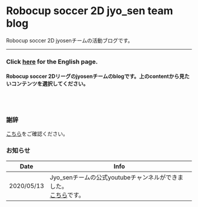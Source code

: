 # Robocup soccer 2D jyo_sen team blog
Robocup soccer 2D jyosenチームの活動ブログです。

------

### Click [here](https://kumitatepazuru.github.io/jyo_sen/en/#!index.md) for the English page.
#### Robocup soccer 2Dリーグのjyosenチームのblogです。上のcontentから見たいコンテンツを選択してください。
<br><br>

### 謝辞

[こちら](https://kumitatepazuru.github.io/#!index.md)をご確認ください。

### お知らせ

| Date       | Info                                                         |
| ---------- | ------------------------------------------------------------ |
| 2020/05/13 | Jyo_senチームの公式youtubeチャンネルができました。<br>[こちら](https://www.youtube.com/channel/UCZN5FOYksJbm82yg1iaTkoQ)です。 |